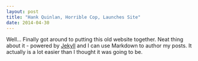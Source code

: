 ```yaml
---
layout: post
title: "Hank Quinlan, Horrible Cop, Launches Site"
date: 2014-04-30
---
```


Well... Finally got around to putting this old website together. Neat thing about it - powered by [Jekyll](http://jekyllrb.com) and I can use Markdown to author my posts. It actually is a lot easier than I thought it was going to be.
